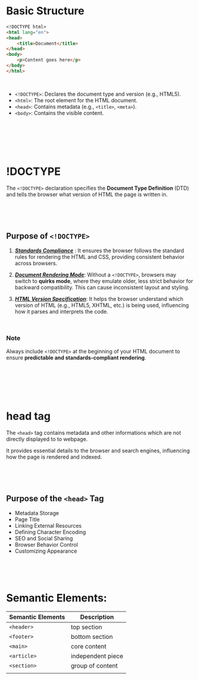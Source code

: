 # Basic Structure

```md
<!DOCTYPE html>
<html lang="en">
<head>
    <title>Document</title>
</head>
<body>
    <p>Content goes here</p>
</body>
</html>
```

&nbsp;

- `<!DOCTYPE>`: Declares the document type and version (e.g., HTML5).
- `<html>`: The root element for the HTML document.
- `<head>`: Contains metadata (e.g., `<title>`, `<meta>`).
- `<body>`: Contains the visible content.

&nbsp;

&nbsp;

&nbsp;

# !DOCTYPE

The `<!DOCTYPE>` declaration specifies the **Document Type Definition** (DTD) and tells the browser what version of HTML the page is written in.

&nbsp;

&nbsp;

## Purpose of `<!DOCTYPE>`

1. **_<u>Standards Compliance</u>_** : It ensures the browser follows the standard rules for rendering the HTML and CSS, providing consistent behavior across browsers.

2. **_<u>Document Rendering Mode</u>_**: Without a `<!DOCTYPE>`, browsers may switch to **quirks mode**, where they emulate older, less strict behavior for backward compatibility. This can cause inconsistent layout and styling.

3. **_<u>HTML Version Specification</u>_**: It helps the browser understand which version of HTML (e.g., HTML5, XHTML, etc.) is being used, influencing how it parses and interprets the code.

&nbsp;

### Note

Always include `<!DOCTYPE>` at the beginning of your HTML document to ensure **predictable and standards-compliant rendering**.

&nbsp;

&nbsp;

&nbsp;

# head tag

The `<head>` tag contains metadata and other informations which are not directly displayed to to webpage.

It provides essential details to the browser and search engines, influencing how the page is rendered and indexed.

&nbsp;

&nbsp;

## Purpose of the `<head>` Tag

- Metadata Storage
- Page Title
- Linking External Resources
- Defining Character Encoding
- SEO and Social Sharing
- Browser Behavior Control
- Customizing Appearance

&nbsp;

&nbsp;

# Semantic Elements:

| Semantic Elements | Description       |
| ----------------- | ----------------- |
| `<header>`        | top section       |
| `<footer>`        | bottom section    |
| `<main>`          | core content      |
| `<article>`       | independent piece |
| `<section>`       | group of content  |
|                   |                   |

&nbsp;

&nbsp;

&nbsp;

&nbsp;
